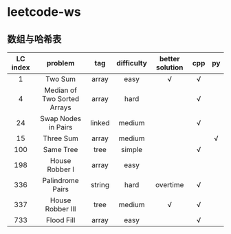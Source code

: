 # leetcode-ws

## 数组与哈希表
LC index|problem|tag|difficulty|better solution|cpp|py|
:-:|:-:|:-:|:-:|:-:|:-:|:-:
1|Two Sum|array|easy|√|√|
4|Median of Two Sorted Arrays|array|hard||√|
24|Swap Nodes in Pairs|linked|medium||√|
15|Three Sum|array|medium|||√
100|Same Tree|tree|simple||√|
198|House Robber I|array|easy|||
336|Palindrome Pairs|string|hard|overtime|√|
337|House Robber III|tree|medium|√|√|
733|Flood Fill|array|easy||√|
